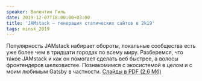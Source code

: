 ```yaml
---
speaker: Валентин Гиль
date: 2019-12-07T18:00:00+03:00
title: 'JAMstack — генерация статических сайтов в 2k19'
tags: minsk_2019
---
```


Популярность JAMstack набирает обороты, локальные сообщества есть уже более
чем в тридцати городах по всему миру. Разберемся, что такое JAMstack и как
он помогает сделать веб быстрее, а волосы фронтендеров шелковистее.
Познакомимся с экосистемой в целом и с моим любимым Gatsby в частности.
<a href="https://wsd.events/2019/12/07/pres/jamstack-2019.pdf">Слайды в PDF (2,6 Мб)</a>
